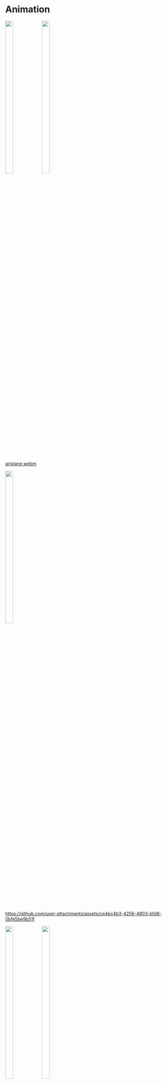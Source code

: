 # Animation

<img src="https://github.com/user-attachments/assets/3181f8c2-f129-4180-8692-e1d14a9a67b2" height=35% width=22%>
<img src="https://github.com/user-attachments/assets/21178346-db96-40be-be46-0067639f6c62" height=35% width=22%>

[airplane.webm](https://github.com/user-attachments/assets/31654823-ba47-4726-9968-85ca109028d5)

<img src="https://github.com/user-attachments/assets/610a3c97-83d7-4da5-b1f4-2d884cf963ff" height=35% width=22%>

https://github.com/user-attachments/assets/ce4bc4b3-4256-4803-bfd8-0bfe5be9b51f

<img src="https://github.com/user-attachments/assets/c7b11f19-f301-430c-8de3-50ae493970e9" height=35% width=22%>
<img src="https://github.com/user-attachments/assets/9e1b65ed-d831-43fe-bc13-d019f37c527e" height=35% width=22%>

https://github.com/user-attachments/assets/7284bcdb-2d2c-4086-b744-efcc81163bfd

<img src="https://github.com/user-attachments/assets/8fcba1d5-d4d3-4754-a6d1-72f59c026203" height=35% width=22%>

[animate container.webm](https://github.com/user-attachments/assets/1f0813df-9a7e-4e57-b2de-ce1c490f6280)
